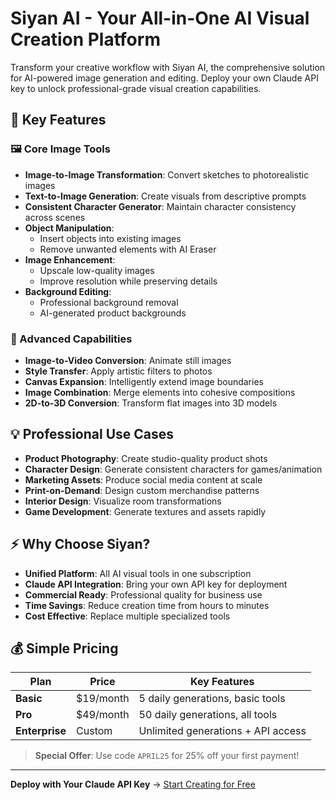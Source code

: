 # Siyan AI - Your All-in-One AI Visual Creation Platform

Transform your creative workflow with Siyan AI, the comprehensive solution for AI-powered image generation and editing. Deploy your own Claude API key to unlock professional-grade visual creation capabilities.

## 🚀 Key Features

### 🖼️ Core Image Tools
- **Image-to-Image Transformation**: Convert sketches to photorealistic images
- **Text-to-Image Generation**: Create visuals from descriptive prompts
- **Consistent Character Generator**: Maintain character consistency across scenes
- **Object Manipulation**: 
  - Insert objects into existing images
  - Remove unwanted elements with AI Eraser
- **Image Enhancement**: 
  - Upscale low-quality images
  - Improve resolution while preserving details
- **Background Editing**: 
  - Professional background removal
  - AI-generated product backgrounds

### 🎥 Advanced Capabilities
- **Image-to-Video Conversion**: Animate still images
- **Style Transfer**: Apply artistic filters to photos
- **Canvas Expansion**: Intelligently extend image boundaries
- **Image Combination**: Merge elements into cohesive compositions
- **2D-to-3D Conversion**: Transform flat images into 3D models

## 💡 Professional Use Cases
- **Product Photography**: Create studio-quality product shots
- **Character Design**: Generate consistent characters for games/animation
- **Marketing Assets**: Produce social media content at scale
- **Print-on-Demand**: Design custom merchandise patterns
- **Interior Design**: Visualize room transformations
- **Game Development**: Generate textures and assets rapidly

## ⚡ Why Choose Siyan?
- **Unified Platform**: All AI visual tools in one subscription
- **Claude API Integration**: Bring your own API key for deployment
- **Commercial Ready**: Professional quality for business use
- **Time Savings**: Reduce creation time from hours to minutes
- **Cost Effective**: Replace multiple specialized tools

## 💰 Simple Pricing
| Plan        | Price       | Key Features                     |
|-------------|-------------|----------------------------------|
| **Basic**   | $19/month  | 5 daily generations, basic tools |
| **Pro**     | $49/month  | 50 daily generations, all tools  |
| **Enterprise** | Custom   | Unlimited generations + API access |

> **Special Offer**: Use code `APRIL25` for 25% off your first payment!

---

**Deploy with Your Claude API Key** → [Start Creating for Free](https://your-domain.com)
